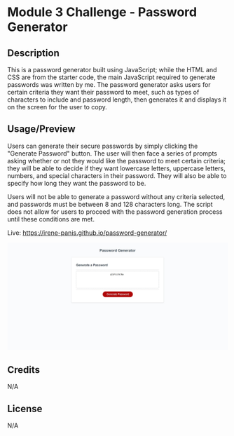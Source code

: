 # Module 3 Challenge - Password Generator

## Description

This is a password generator built using JavaScript; while the HTML and CSS are from the starter code, the main JavaScript required to generate passwords was written by me. The password generator asks users for certain criteria they want their password to meet, such as types of characters to include and password length, then generates it and displays it on the screen for the user to copy.

## Usage/Preview

Users can generate their secure passwords by simply clicking the "Generate Password" button. The user will then face a series of prompts asking whether or not they would like the password to meet certain criteria; they will be able to decide if they want lowercase letters, uppercase letters, numbers, and special characters in their password. They will also be able to specify how long they want the password to be.

Users will not be able to generate a password without any criteria selected, and passwords must be between 8 and 128 characters long. The script does not allow for users to proceed with the password generation process until these conditions are met.

Live: https://irene-panis.github.io/password-generator/

![Screenshot of password generator page displaying a generated password](assets/img/preview.jpg)

## Credits

N/A

## License

N/A